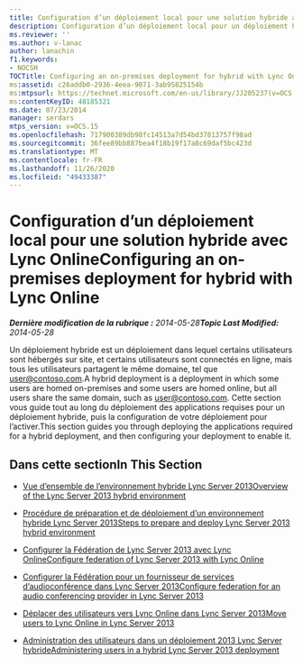 ```yaml
---
title: Configuration d’un déploiement local pour une solution hybride avec Lync Online
description: Configuration d’un déploiement local pour un déploiement hybride avec Lync Online.
ms.reviewer: ''
ms.author: v-lanac
author: lanachin
f1.keywords:
- NOCSH
TOCTitle: Configuring an on-premises deployment for hybrid with Lync Online
ms:assetid: c26addb0-2936-4eea-9071-3ab95825154b
ms:mtpsurl: https://technet.microsoft.com/en-us/library/JJ205237(v=OCS.15)
ms:contentKeyID: 48185321
ms.date: 07/23/2014
manager: serdars
mtps_version: v=OCS.15
ms.openlocfilehash: 717900389db98fc14513a7d54bd37813757f98ad
ms.sourcegitcommit: 36fee89bb887bea4f18b19f17a8c69daf5bc423d
ms.translationtype: MT
ms.contentlocale: fr-FR
ms.lasthandoff: 11/26/2020
ms.locfileid: "49433387"
---
```

# <a name="configuring-an-on-premises-deployment-for-hybrid-with-lync-online"></a><span data-ttu-id="7f4c4-103">Configuration d’un déploiement local pour une solution hybride avec Lync Online</span><span class="sxs-lookup"><span data-stu-id="7f4c4-103">Configuring an on-premises deployment for hybrid with Lync Online</span></span>

<div data-xmlns="http://www.w3.org/1999/xhtml">

<div class="topic" data-xmlns="http://www.w3.org/1999/xhtml" data-msxsl="urn:schemas-microsoft-com:xslt" data-cs="https://msdn.microsoft.com/">

<div data-asp="https://msdn2.microsoft.com/asp">



</div>

<div id="mainSection">

<div id="mainBody"><span data-ttu-id="7f4c4-104">

<span> </span></span><span class="sxs-lookup"><span data-stu-id="7f4c4-104">

<span> </span></span></span>

<span data-ttu-id="7f4c4-105">_**Dernière modification de la rubrique :** 2014-05-28_</span><span class="sxs-lookup"><span data-stu-id="7f4c4-105">_**Topic Last Modified:** 2014-05-28_</span></span>

<span data-ttu-id="7f4c4-106">Un déploiement hybride est un déploiement dans lequel certains utilisateurs sont hébergés sur site, et certains utilisateurs sont connectés en ligne, mais tous les utilisateurs partagent le même domaine, tel que user@contoso.com.</span><span class="sxs-lookup"><span data-stu-id="7f4c4-106">A hybrid deployment is a deployment in which some users are homed on-premises and some users are homed online, but all users share the same domain, such as user@contoso.com.</span></span> <span data-ttu-id="7f4c4-107">Cette section vous guide tout au long du déploiement des applications requises pour un déploiement hybride, puis la configuration de votre déploiement pour l’activer.</span><span class="sxs-lookup"><span data-stu-id="7f4c4-107">This section guides you through deploying the applications required for a hybrid deployment, and then configuring your deployment to enable it.</span></span>

<div>

## <a name="in-this-section"></a><span data-ttu-id="7f4c4-108">Dans cette section</span><span class="sxs-lookup"><span data-stu-id="7f4c4-108">In This Section</span></span>

  - [<span data-ttu-id="7f4c4-109">Vue d’ensemble de l’environnement hybride Lync Server 2013</span><span class="sxs-lookup"><span data-stu-id="7f4c4-109">Overview of the Lync Server 2013 hybrid environment</span></span>](lync-server-2013-overview-of-the-lync-server-hybrid-environment.md)

  - [<span data-ttu-id="7f4c4-110">Procédure de préparation et de déploiement d’un environnement hybride Lync Server 2013</span><span class="sxs-lookup"><span data-stu-id="7f4c4-110">Steps to prepare and deploy Lync Server 2013 hybrid environment</span></span>](lync-server-2013-steps-to-prepare-and-deploy-lync-server-hybrid-environment.md)

  - [<span data-ttu-id="7f4c4-111">Configurer la Fédération de Lync Server 2013 avec Lync Online</span><span class="sxs-lookup"><span data-stu-id="7f4c4-111">Configure federation of Lync Server 2013 with Lync Online</span></span>](lync-server-2013-configure-federation-with-lync-online.md)

  - [<span data-ttu-id="7f4c4-112">Configurer la Fédération pour un fournisseur de services d’audioconférence dans Lync Server 2013</span><span class="sxs-lookup"><span data-stu-id="7f4c4-112">Configure federation for an audio conferencing provider in Lync Server 2013</span></span>](lync-server-2013-configure-federation-for-an-audio-conferencing-provider.md)

  - [<span data-ttu-id="7f4c4-113">Déplacer des utilisateurs vers Lync Online dans Lync Server 2013</span><span class="sxs-lookup"><span data-stu-id="7f4c4-113">Move users to Lync Online in Lync Server 2013</span></span>](lync-server-2013-move-users-to-lync-online.md)

  - [<span data-ttu-id="7f4c4-114">Administration des utilisateurs dans un déploiement 2013 Lync Server hybride</span><span class="sxs-lookup"><span data-stu-id="7f4c4-114">Administering users in a hybrid Lync Server 2013 deployment</span></span>](lync-server-2013-administering-users-in-a-hybrid-deployment.md)

<span data-ttu-id="7f4c4-115"></div>

</div>

<span> </span>

</div>

</div>

</span><span class="sxs-lookup"><span data-stu-id="7f4c4-115"></div>

</div>

<span> </span>

</div>

</div>

</span></span></div>


